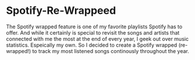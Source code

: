 # Spotify-Re-Wrappeed

The Spotify wrapped feature is one of my favorite playlists Spotify has to offer. And while it certainly is special to revisit the songs and artists that connected with me the most at the end of every year, I geek out over music statistics. Espeically my own. So I decided to create a Spotify wrapped (re-wrapped!) to track my most listened songs continously throughout the year. 
